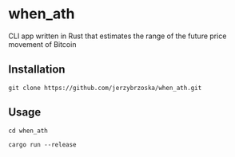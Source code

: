 # when_ath
CLI app written in Rust that estimates the range of the future price movement of Bitcoin 

## Installation
```
git clone https://github.com/jerzybrzoska/when_ath.git 

```
## Usage

```
cd when_ath 

cargo run --release
```
